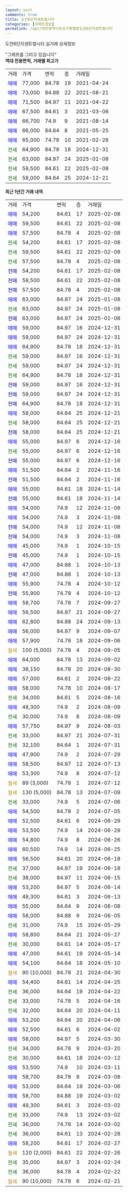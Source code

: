 ```yaml
---
layout: post
comments: true
title: 도안6단지센트럴시티
categories: [아파트정보]
permalink: /apt/대전광역시유성구봉명동도안6단지센트럴시티
---
```


도안6단지센트럴시티 실거래 상세정보

<script type="text/javascript">
  google.charts.load('current', {'packages':['line', 'corechart']});
  google.charts.setOnLoadCallback(drawChart);

  function drawChart() {
    var data = new google.visualization.DataTable();
    data.addColumn('date', '거래일');
    data.addColumn('number', "매매");
    data.addColumn('number', "전세");
    data.addColumn('number', "전매");

    data.addRows([[new Date(Date.parse("2025-02-08")), 54200, null, null], [new Date(Date.parse("2025-02-08")), 59500, null, null], [new Date(Date.parse("2025-02-08")), 57500, null, null], [new Date(Date.parse("2025-02-08")), null, 54200, null], [new Date(Date.parse("2025-02-08")), null, 59500, null], [new Date(Date.parse("2025-02-08")), null, 57500, null], [new Date(Date.parse("2025-02-08")), null, null, 54200], [new Date(Date.parse("2025-02-08")), null, null, 59500], [new Date(Date.parse("2025-02-08")), null, null, 57500], [new Date(Date.parse("2025-01-08")), 63000, null, null], [new Date(Date.parse("2025-01-08")), null, 63000, null], [new Date(Date.parse("2025-01-08")), null, null, 63000], [new Date(Date.parse("2024-12-31")), 59000, null, null], [new Date(Date.parse("2024-12-31")), 59000, null, null], [new Date(Date.parse("2024-12-31")), 64900, null, null], [new Date(Date.parse("2024-12-31")), null, 59000, null], [new Date(Date.parse("2024-12-31")), null, 59000, null], [new Date(Date.parse("2024-12-31")), null, 64900, null], [new Date(Date.parse("2024-12-31")), null, null, 59000], [new Date(Date.parse("2024-12-31")), null, null, 59000], [new Date(Date.parse("2024-12-31")), null, null, 64900], [new Date(Date.parse("2024-12-21")), 58000, null, null], [new Date(Date.parse("2024-12-21")), null, 58000, null], [new Date(Date.parse("2024-12-21")), null, null, 58000], [new Date(Date.parse("2024-12-16")), 55000, null, null], [new Date(Date.parse("2024-12-16")), null, 55000, null], [new Date(Date.parse("2024-12-16")), null, null, 55000], [new Date(Date.parse("2024-11-16")), 51500, null, null], [new Date(Date.parse("2024-11-16")), null, null, 51500], [new Date(Date.parse("2024-11-14")), 55000, null, null], [new Date(Date.parse("2024-11-14")), null, null, 55000], [new Date(Date.parse("2024-11-08")), 54000, null, null], [new Date(Date.parse("2024-11-08")), 54000, null, null], [new Date(Date.parse("2024-11-08")), null, null, 54000], [new Date(Date.parse("2024-11-08")), null, null, 54000], [new Date(Date.parse("2024-10-15")), 45000, null, null], [new Date(Date.parse("2024-10-15")), null, null, 45000], [new Date(Date.parse("2024-10-13")), 47000, null, null], [new Date(Date.parse("2024-10-13")), null, null, 47000], [new Date(Date.parse("2024-10-12")), 55900, null, null], [new Date(Date.parse("2024-10-12")), null, null, 55900], [new Date(Date.parse("2024-09-27")), 58700, null, null], [new Date(Date.parse("2024-09-27")), 56500, null, null], [new Date(Date.parse("2024-09-13")), 62800, null, null], [new Date(Date.parse("2024-09-07")), 56000, null, null], [new Date(Date.parse("2024-09-06")), 57900, null, null], [new Date(Date.parse("2024-09-05")), null, null, null], [new Date(Date.parse("2024-09-02")), 64000, null, null], [new Date(Date.parse("2024-08-30")), 38150, null, null], [new Date(Date.parse("2024-08-22")), 57000, null, null], [new Date(Date.parse("2024-08-17")), 58000, null, null], [new Date(Date.parse("2024-08-16")), null, 34000, null], [new Date(Date.parse("2024-08-09")), 48300, null, null], [new Date(Date.parse("2024-08-09")), null, 30000, null], [new Date(Date.parse("2024-08-03")), 57750, null, null], [new Date(Date.parse("2024-07-31")), null, 33000, null], [new Date(Date.parse("2024-07-31")), null, 32100, null], [new Date(Date.parse("2024-07-29")), 47900, null, null], [new Date(Date.parse("2024-07-13")), 58500, null, null], [new Date(Date.parse("2024-07-12")), 53300, null, null], [new Date(Date.parse("2024-07-12")), null, null, null], [new Date(Date.parse("2024-07-09")), null, null, null], [new Date(Date.parse("2024-07-06")), null, 33000, null], [new Date(Date.parse("2024-07-05")), 54500, null, null], [new Date(Date.parse("2024-06-29")), 52500, null, null], [new Date(Date.parse("2024-06-29")), 53500, null, null], [new Date(Date.parse("2024-06-26")), 54800, null, null], [new Date(Date.parse("2024-06-25")), 60500, null, null], [new Date(Date.parse("2024-06-18")), 56500, null, null], [new Date(Date.parse("2024-06-18")), null, 37000, null], [new Date(Date.parse("2024-06-15")), null, 38000, null], [new Date(Date.parse("2024-06-14")), 53200, null, null], [new Date(Date.parse("2024-06-13")), 49300, null, null], [new Date(Date.parse("2024-06-08")), 55000, null, null], [new Date(Date.parse("2024-06-05")), 58000, null, null], [new Date(Date.parse("2024-05-29")), null, 31000, null], [new Date(Date.parse("2024-05-27")), 58800, null, null], [new Date(Date.parse("2024-05-17")), null, 30000, null], [new Date(Date.parse("2024-05-14")), 47000, null, null], [new Date(Date.parse("2024-05-10")), 54100, null, null], [new Date(Date.parse("2024-04-30")), null, null, null], [new Date(Date.parse("2024-04-25")), 54400, null, null], [new Date(Date.parse("2024-04-22")), null, 36000, null], [new Date(Date.parse("2024-04-16")), null, 33000, null], [new Date(Date.parse("2024-04-11")), null, 32000, null], [new Date(Date.parse("2024-04-06")), 53200, null, null], [new Date(Date.parse("2024-04-02")), 52500, null, null], [new Date(Date.parse("2024-03-30")), 58000, null, null], [new Date(Date.parse("2024-03-20")), null, 34000, null], [new Date(Date.parse("2024-03-12")), null, 30000, null], [new Date(Date.parse("2024-03-11")), 53500, null, null], [new Date(Date.parse("2024-03-08")), 58700, null, null], [new Date(Date.parse("2024-03-06")), 53000, null, null], [new Date(Date.parse("2024-03-02")), 58700, null, null], [new Date(Date.parse("2024-03-02")), 49300, null, null], [new Date(Date.parse("2024-03-02")), null, 33000, null], [new Date(Date.parse("2024-03-02")), null, 36000, null], [new Date(Date.parse("2024-02-28")), null, 36000, null], [new Date(Date.parse("2024-02-27")), 58200, null, null], [new Date(Date.parse("2024-02-26")), null, null, null], [new Date(Date.parse("2024-02-24")), null, 35000, null], [new Date(Date.parse("2024-02-22")), null, 36000, null], [new Date(Date.parse("2024-02-21")), null, null, null]]);

    var options = {
      hAxis: {
        format: 'yyyy/MM/dd'
      },    
      lineWidth: 0,
      pointsVisible: true,    
      title: '최근 1년간 유형별 실거래가 분포',
      legend: { position: 'bottom' }
    };

    var formatter = new google.visualization.NumberFormat({pattern:'###,###'} );
    formatter.format(data, 1);
    formatter.format(data, 2);
    
    setTimeout(function() {
        var chart = new google.visualization.LineChart(document.getElementById('columnchart_material'));
        chart.draw(data, (options));
        document.getElementById('loading').style.display = 'none';
    }, 200);
  }
</script>


<div id="loading" style="z-index:20; display: block; margin-left: 0px">"그래프를 그리고 있습니다"</div>
<div id="columnchart_material" style="width: 95%; margin-left: 0px; display: block"></div>
<!-- contents start -->
<b>역대 전용면적, 거래별 최고가</b>
<table class="sortable">
    <tr>
      <td>거래</td>
      <td>가격</td>
      <td>면적</td>
      <td>층</td>
      <td>거래일</td>
    </tr>
        <tr>
          <td><a style="color: blue">매매</a></td>
          <td>77,000</td>
          <td>84.78</td>
          <td>19</td>
          <td>2021-04-24</td>
        </tr>            <tr>
          <td><a style="color: blue">매매</a></td>
          <td>73,000</td>
          <td>84.88</td>
          <td>22</td>
          <td>2021-08-21</td>
        </tr>            <tr>
          <td><a style="color: blue">매매</a></td>
          <td>71,500</td>
          <td>84.97</td>
          <td>11</td>
          <td>2021-04-22</td>
        </tr>            <tr>
          <td><a style="color: blue">매매</a></td>
          <td>67,500</td>
          <td>84.61</td>
          <td>3</td>
          <td>2021-03-06</td>
        </tr>            <tr>
          <td><a style="color: blue">매매</a></td>
          <td>66,700</td>
          <td>74.9</td>
          <td>9</td>
          <td>2021-08-14</td>
        </tr>            <tr>
          <td><a style="color: blue">매매</a></td>
          <td>66,000</td>
          <td>84.64</td>
          <td>8</td>
          <td>2021-05-25</td>
        </tr>            <tr>
          <td><a style="color: blue">매매</a></td>
          <td>65,000</td>
          <td>74.78</td>
          <td>10</td>
          <td>2021-02-26</td>
        </tr>        
        <tr>
              <td><a style="color: darkgreen">전세</a></td>
              <td>64,900</td>
              <td>84.78</td>
              <td>18</td>
              <td>2024-12-31</td>
            </tr>            <tr>
              <td><a style="color: darkgreen">전세</a></td>
              <td>63,000</td>
              <td>84.97</td>
              <td>24</td>
              <td>2025-01-08</td>
            </tr>            <tr>
              <td><a style="color: darkgreen">전세</a></td>
              <td>59,500</td>
              <td>84.61</td>
              <td>22</td>
              <td>2025-02-08</td>
            </tr>            <tr>
              <td><a style="color: darkgreen">전세</a></td>
              <td>58,000</td>
              <td>84.64</td>
              <td>25</td>
              <td>2024-12-21</td>
            </tr>        
    
</table>

<b>최근 1년간 거래 내역</b>

<table class="sortable">
    <tr>
      <td>거래</td>
      <td>가격</td>
      <td>면적</td>
      <td>층</td>
      <td>거래일</td>
    </tr>
    <tr>
      <td><a style="color: blue">매매</a></td>
      <td>54,200</td>
      <td>84.61</td>
      <td>17</td>
      <td>2025-02-08</td>
    </tr>          <tr>
      <td><a style="color: blue">매매</a></td>
      <td>59,500</td>
      <td>84.61</td>
      <td>22</td>
      <td>2025-02-08</td>
    </tr>          <tr>
      <td><a style="color: blue">매매</a></td>
      <td>57,500</td>
      <td>84.78</td>
      <td>4</td>
      <td>2025-02-08</td>
    </tr>          <tr>
      <td><a style="color: darkgreen">전세</a></td>
      <td>54,200</td>
      <td>84.61</td>
      <td>17</td>
      <td>2025-02-08</td>
    </tr>          <tr>
      <td><a style="color: darkgreen">전세</a></td>
      <td>59,500</td>
      <td>84.61</td>
      <td>22</td>
      <td>2025-02-08</td>
    </tr>          <tr>
      <td><a style="color: darkgreen">전세</a></td>
      <td>57,500</td>
      <td>84.78</td>
      <td>4</td>
      <td>2025-02-08</td>
    </tr>          <tr>
      <td><a style="color: darkblue">전매</a></td>
      <td>54,200</td>
      <td>84.61</td>
      <td>17</td>
      <td>2025-02-08</td>
    </tr>          <tr>
      <td><a style="color: darkblue">전매</a></td>
      <td>59,500</td>
      <td>84.61</td>
      <td>22</td>
      <td>2025-02-08</td>
    </tr>          <tr>
      <td><a style="color: darkblue">전매</a></td>
      <td>57,500</td>
      <td>84.78</td>
      <td>4</td>
      <td>2025-02-08</td>
    </tr>          <tr>
      <td><a style="color: blue">매매</a></td>
      <td>63,000</td>
      <td>84.97</td>
      <td>24</td>
      <td>2025-01-08</td>
    </tr>          <tr>
      <td><a style="color: darkgreen">전세</a></td>
      <td>63,000</td>
      <td>84.97</td>
      <td>24</td>
      <td>2025-01-08</td>
    </tr>          <tr>
      <td><a style="color: darkblue">전매</a></td>
      <td>63,000</td>
      <td>84.97</td>
      <td>24</td>
      <td>2025-01-08</td>
    </tr>          <tr>
      <td><a style="color: blue">매매</a></td>
      <td>59,000</td>
      <td>84.97</td>
      <td>16</td>
      <td>2024-12-31</td>
    </tr>          <tr>
      <td><a style="color: blue">매매</a></td>
      <td>59,000</td>
      <td>84.97</td>
      <td>24</td>
      <td>2024-12-31</td>
    </tr>          <tr>
      <td><a style="color: blue">매매</a></td>
      <td>64,900</td>
      <td>84.78</td>
      <td>18</td>
      <td>2024-12-31</td>
    </tr>          <tr>
      <td><a style="color: darkgreen">전세</a></td>
      <td>59,000</td>
      <td>84.97</td>
      <td>16</td>
      <td>2024-12-31</td>
    </tr>          <tr>
      <td><a style="color: darkgreen">전세</a></td>
      <td>59,000</td>
      <td>84.97</td>
      <td>24</td>
      <td>2024-12-31</td>
    </tr>          <tr>
      <td><a style="color: darkgreen">전세</a></td>
      <td>64,900</td>
      <td>84.78</td>
      <td>18</td>
      <td>2024-12-31</td>
    </tr>          <tr>
      <td><a style="color: darkblue">전매</a></td>
      <td>59,000</td>
      <td>84.97</td>
      <td>16</td>
      <td>2024-12-31</td>
    </tr>          <tr>
      <td><a style="color: darkblue">전매</a></td>
      <td>59,000</td>
      <td>84.97</td>
      <td>24</td>
      <td>2024-12-31</td>
    </tr>          <tr>
      <td><a style="color: darkblue">전매</a></td>
      <td>64,900</td>
      <td>84.78</td>
      <td>18</td>
      <td>2024-12-31</td>
    </tr>          <tr>
      <td><a style="color: blue">매매</a></td>
      <td>58,000</td>
      <td>84.64</td>
      <td>25</td>
      <td>2024-12-21</td>
    </tr>          <tr>
      <td><a style="color: darkgreen">전세</a></td>
      <td>58,000</td>
      <td>84.64</td>
      <td>25</td>
      <td>2024-12-21</td>
    </tr>          <tr>
      <td><a style="color: darkblue">전매</a></td>
      <td>58,000</td>
      <td>84.64</td>
      <td>25</td>
      <td>2024-12-21</td>
    </tr>          <tr>
      <td><a style="color: blue">매매</a></td>
      <td>55,000</td>
      <td>84.97</td>
      <td>6</td>
      <td>2024-12-16</td>
    </tr>          <tr>
      <td><a style="color: darkgreen">전세</a></td>
      <td>55,000</td>
      <td>84.97</td>
      <td>6</td>
      <td>2024-12-16</td>
    </tr>          <tr>
      <td><a style="color: darkblue">전매</a></td>
      <td>55,000</td>
      <td>84.97</td>
      <td>6</td>
      <td>2024-12-16</td>
    </tr>          <tr>
      <td><a style="color: blue">매매</a></td>
      <td>51,500</td>
      <td>84.64</td>
      <td>2</td>
      <td>2024-11-16</td>
    </tr>          <tr>
      <td><a style="color: darkblue">전매</a></td>
      <td>51,500</td>
      <td>84.64</td>
      <td>2</td>
      <td>2024-11-16</td>
    </tr>          <tr>
      <td><a style="color: blue">매매</a></td>
      <td>55,000</td>
      <td>84.61</td>
      <td>18</td>
      <td>2024-11-14</td>
    </tr>          <tr>
      <td><a style="color: darkblue">전매</a></td>
      <td>55,000</td>
      <td>84.61</td>
      <td>18</td>
      <td>2024-11-14</td>
    </tr>          <tr>
      <td><a style="color: blue">매매</a></td>
      <td>54,000</td>
      <td>74.9</td>
      <td>12</td>
      <td>2024-11-08</td>
    </tr>          <tr>
      <td><a style="color: blue">매매</a></td>
      <td>54,000</td>
      <td>74.9</td>
      <td>3</td>
      <td>2024-11-08</td>
    </tr>          <tr>
      <td><a style="color: darkblue">전매</a></td>
      <td>54,000</td>
      <td>74.9</td>
      <td>12</td>
      <td>2024-11-08</td>
    </tr>          <tr>
      <td><a style="color: darkblue">전매</a></td>
      <td>54,000</td>
      <td>74.9</td>
      <td>3</td>
      <td>2024-11-08</td>
    </tr>          <tr>
      <td><a style="color: blue">매매</a></td>
      <td>45,000</td>
      <td>74.9</td>
      <td>1</td>
      <td>2024-10-15</td>
    </tr>          <tr>
      <td><a style="color: darkblue">전매</a></td>
      <td>45,000</td>
      <td>74.9</td>
      <td>1</td>
      <td>2024-10-15</td>
    </tr>          <tr>
      <td><a style="color: blue">매매</a></td>
      <td>47,000</td>
      <td>84.88</td>
      <td>1</td>
      <td>2024-10-13</td>
    </tr>          <tr>
      <td><a style="color: darkblue">전매</a></td>
      <td>47,000</td>
      <td>84.88</td>
      <td>1</td>
      <td>2024-10-13</td>
    </tr>          <tr>
      <td><a style="color: blue">매매</a></td>
      <td>55,900</td>
      <td>74.78</td>
      <td>4</td>
      <td>2024-10-12</td>
    </tr>          <tr>
      <td><a style="color: darkblue">전매</a></td>
      <td>55,900</td>
      <td>74.78</td>
      <td>4</td>
      <td>2024-10-12</td>
    </tr>          <tr>
      <td><a style="color: blue">매매</a></td>
      <td>58,700</td>
      <td>74.78</td>
      <td>7</td>
      <td>2024-09-27</td>
    </tr>          <tr>
      <td><a style="color: blue">매매</a></td>
      <td>56,500</td>
      <td>84.97</td>
      <td>21</td>
      <td>2024-09-27</td>
    </tr>          <tr>
      <td><a style="color: blue">매매</a></td>
      <td>62,800</td>
      <td>84.88</td>
      <td>24</td>
      <td>2024-09-13</td>
    </tr>          <tr>
      <td><a style="color: blue">매매</a></td>
      <td>56,000</td>
      <td>84.97</td>
      <td>9</td>
      <td>2024-09-07</td>
    </tr>          <tr>
      <td><a style="color: blue">매매</a></td>
      <td>57,900</td>
      <td>74.78</td>
      <td>18</td>
      <td>2024-09-06</td>
    </tr>          <tr>
      <td><a style="color: darkgoldenrod">월세</a></td>
      <td>100 (5,000)</td>
      <td>74.78</td>
      <td>4</td>
      <td>2024-09-05</td>
    </tr>          <tr>
      <td><a style="color: blue">매매</a></td>
      <td>64,000</td>
      <td>84.78</td>
      <td>13</td>
      <td>2024-09-02</td>
    </tr>          <tr>
      <td><a style="color: blue">매매</a></td>
      <td>38,150</td>
      <td>84.78</td>
      <td>20</td>
      <td>2024-08-30</td>
    </tr>          <tr>
      <td><a style="color: blue">매매</a></td>
      <td>57,000</td>
      <td>84.61</td>
      <td>2</td>
      <td>2024-08-22</td>
    </tr>          <tr>
      <td><a style="color: blue">매매</a></td>
      <td>58,000</td>
      <td>74.78</td>
      <td>10</td>
      <td>2024-08-17</td>
    </tr>          <tr>
      <td><a style="color: darkgreen">전세</a></td>
      <td>34,000</td>
      <td>84.61</td>
      <td>5</td>
      <td>2024-08-16</td>
    </tr>          <tr>
      <td><a style="color: blue">매매</a></td>
      <td>48,300</td>
      <td>74.9</td>
      <td>2</td>
      <td>2024-08-09</td>
    </tr>          <tr>
      <td><a style="color: darkgreen">전세</a></td>
      <td>30,000</td>
      <td>74.9</td>
      <td>8</td>
      <td>2024-08-09</td>
    </tr>          <tr>
      <td><a style="color: blue">매매</a></td>
      <td>57,750</td>
      <td>84.97</td>
      <td>9</td>
      <td>2024-08-03</td>
    </tr>          <tr>
      <td><a style="color: darkgreen">전세</a></td>
      <td>33,000</td>
      <td>84.97</td>
      <td>21</td>
      <td>2024-07-31</td>
    </tr>          <tr>
      <td><a style="color: darkgreen">전세</a></td>
      <td>32,100</td>
      <td>84.64</td>
      <td>1</td>
      <td>2024-07-31</td>
    </tr>          <tr>
      <td><a style="color: blue">매매</a></td>
      <td>47,900</td>
      <td>74.9</td>
      <td>2</td>
      <td>2024-07-29</td>
    </tr>          <tr>
      <td><a style="color: blue">매매</a></td>
      <td>58,500</td>
      <td>84.97</td>
      <td>12</td>
      <td>2024-07-13</td>
    </tr>          <tr>
      <td><a style="color: blue">매매</a></td>
      <td>53,300</td>
      <td>74.9</td>
      <td>8</td>
      <td>2024-07-12</td>
    </tr>          <tr>
      <td><a style="color: darkgoldenrod">월세</a></td>
      <td>89 (3,000)</td>
      <td>74.78</td>
      <td>1</td>
      <td>2024-07-12</td>
    </tr>          <tr>
      <td><a style="color: darkgoldenrod">월세</a></td>
      <td>130 (5,000)</td>
      <td>84.78</td>
      <td>13</td>
      <td>2024-07-09</td>
    </tr>          <tr>
      <td><a style="color: darkgreen">전세</a></td>
      <td>33,000</td>
      <td>74.9</td>
      <td>5</td>
      <td>2024-07-06</td>
    </tr>          <tr>
      <td><a style="color: blue">매매</a></td>
      <td>54,500</td>
      <td>84.78</td>
      <td>2</td>
      <td>2024-07-05</td>
    </tr>          <tr>
      <td><a style="color: blue">매매</a></td>
      <td>52,500</td>
      <td>84.61</td>
      <td>6</td>
      <td>2024-06-29</td>
    </tr>          <tr>
      <td><a style="color: blue">매매</a></td>
      <td>53,500</td>
      <td>74.9</td>
      <td>14</td>
      <td>2024-06-29</td>
    </tr>          <tr>
      <td><a style="color: blue">매매</a></td>
      <td>54,800</td>
      <td>74.9</td>
      <td>8</td>
      <td>2024-06-26</td>
    </tr>          <tr>
      <td><a style="color: blue">매매</a></td>
      <td>60,500</td>
      <td>74.9</td>
      <td>14</td>
      <td>2024-06-25</td>
    </tr>          <tr>
      <td><a style="color: blue">매매</a></td>
      <td>56,500</td>
      <td>84.61</td>
      <td>20</td>
      <td>2024-06-18</td>
    </tr>          <tr>
      <td><a style="color: darkgreen">전세</a></td>
      <td>37,000</td>
      <td>84.97</td>
      <td>19</td>
      <td>2024-06-18</td>
    </tr>          <tr>
      <td><a style="color: darkgreen">전세</a></td>
      <td>38,000</td>
      <td>84.97</td>
      <td>11</td>
      <td>2024-06-15</td>
    </tr>          <tr>
      <td><a style="color: blue">매매</a></td>
      <td>53,200</td>
      <td>84.97</td>
      <td>5</td>
      <td>2024-06-14</td>
    </tr>          <tr>
      <td><a style="color: blue">매매</a></td>
      <td>49,300</td>
      <td>84.61</td>
      <td>3</td>
      <td>2024-06-13</td>
    </tr>          <tr>
      <td><a style="color: blue">매매</a></td>
      <td>55,000</td>
      <td>84.64</td>
      <td>9</td>
      <td>2024-06-08</td>
    </tr>          <tr>
      <td><a style="color: blue">매매</a></td>
      <td>58,000</td>
      <td>84.88</td>
      <td>9</td>
      <td>2024-06-05</td>
    </tr>          <tr>
      <td><a style="color: darkgreen">전세</a></td>
      <td>31,000</td>
      <td>74.9</td>
      <td>15</td>
      <td>2024-05-29</td>
    </tr>          <tr>
      <td><a style="color: blue">매매</a></td>
      <td>58,800</td>
      <td>84.64</td>
      <td>21</td>
      <td>2024-05-27</td>
    </tr>          <tr>
      <td><a style="color: darkgreen">전세</a></td>
      <td>30,000</td>
      <td>84.61</td>
      <td>14</td>
      <td>2024-05-17</td>
    </tr>          <tr>
      <td><a style="color: blue">매매</a></td>
      <td>47,000</td>
      <td>84.61</td>
      <td>19</td>
      <td>2024-05-14</td>
    </tr>          <tr>
      <td><a style="color: blue">매매</a></td>
      <td>54,100</td>
      <td>84.64</td>
      <td>18</td>
      <td>2024-05-10</td>
    </tr>          <tr>
      <td><a style="color: darkgoldenrod">월세</a></td>
      <td>90 (10,000)</td>
      <td>84.78</td>
      <td>21</td>
      <td>2024-04-30</td>
    </tr>          <tr>
      <td><a style="color: blue">매매</a></td>
      <td>54,400</td>
      <td>84.61</td>
      <td>14</td>
      <td>2024-04-25</td>
    </tr>          <tr>
      <td><a style="color: darkgreen">전세</a></td>
      <td>36,000</td>
      <td>84.64</td>
      <td>19</td>
      <td>2024-04-22</td>
    </tr>          <tr>
      <td><a style="color: darkgreen">전세</a></td>
      <td>33,000</td>
      <td>74.78</td>
      <td>5</td>
      <td>2024-04-16</td>
    </tr>          <tr>
      <td><a style="color: darkgreen">전세</a></td>
      <td>32,000</td>
      <td>84.64</td>
      <td>20</td>
      <td>2024-04-11</td>
    </tr>          <tr>
      <td><a style="color: blue">매매</a></td>
      <td>53,200</td>
      <td>84.64</td>
      <td>20</td>
      <td>2024-04-06</td>
    </tr>          <tr>
      <td><a style="color: blue">매매</a></td>
      <td>52,500</td>
      <td>84.61</td>
      <td>6</td>
      <td>2024-04-02</td>
    </tr>          <tr>
      <td><a style="color: blue">매매</a></td>
      <td>58,000</td>
      <td>84.97</td>
      <td>5</td>
      <td>2024-03-30</td>
    </tr>          <tr>
      <td><a style="color: darkgreen">전세</a></td>
      <td>34,000</td>
      <td>84.78</td>
      <td>9</td>
      <td>2024-03-20</td>
    </tr>          <tr>
      <td><a style="color: darkgreen">전세</a></td>
      <td>30,000</td>
      <td>84.61</td>
      <td>18</td>
      <td>2024-03-12</td>
    </tr>          <tr>
      <td><a style="color: blue">매매</a></td>
      <td>53,500</td>
      <td>74.9</td>
      <td>10</td>
      <td>2024-03-11</td>
    </tr>          <tr>
      <td><a style="color: blue">매매</a></td>
      <td>58,700</td>
      <td>84.78</td>
      <td>9</td>
      <td>2024-03-08</td>
    </tr>          <tr>
      <td><a style="color: blue">매매</a></td>
      <td>53,000</td>
      <td>84.64</td>
      <td>19</td>
      <td>2024-03-06</td>
    </tr>          <tr>
      <td><a style="color: blue">매매</a></td>
      <td>58,700</td>
      <td>84.88</td>
      <td>19</td>
      <td>2024-03-02</td>
    </tr>          <tr>
      <td><a style="color: blue">매매</a></td>
      <td>49,300</td>
      <td>84.61</td>
      <td>3</td>
      <td>2024-03-02</td>
    </tr>          <tr>
      <td><a style="color: darkgreen">전세</a></td>
      <td>33,000</td>
      <td>74.9</td>
      <td>13</td>
      <td>2024-03-02</td>
    </tr>          <tr>
      <td><a style="color: darkgreen">전세</a></td>
      <td>36,000</td>
      <td>74.78</td>
      <td>14</td>
      <td>2024-03-02</td>
    </tr>          <tr>
      <td><a style="color: darkgreen">전세</a></td>
      <td>36,000</td>
      <td>84.61</td>
      <td>13</td>
      <td>2024-02-28</td>
    </tr>          <tr>
      <td><a style="color: blue">매매</a></td>
      <td>58,200</td>
      <td>84.61</td>
      <td>17</td>
      <td>2024-02-27</td>
    </tr>          <tr>
      <td><a style="color: darkgoldenrod">월세</a></td>
      <td>120 (2,000)</td>
      <td>84.61</td>
      <td>22</td>
      <td>2024-02-26</td>
    </tr>          <tr>
      <td><a style="color: darkgreen">전세</a></td>
      <td>35,000</td>
      <td>84.97</td>
      <td>3</td>
      <td>2024-02-24</td>
    </tr>          <tr>
      <td><a style="color: darkgreen">전세</a></td>
      <td>36,000</td>
      <td>84.78</td>
      <td>4</td>
      <td>2024-02-22</td>
    </tr>          <tr>
      <td><a style="color: darkgoldenrod">월세</a></td>
      <td>90 (10,000)</td>
      <td>74.78</td>
      <td>6</td>
      <td>2024-02-21</td>
    </tr>      </table>
<!-- contents end -->    

